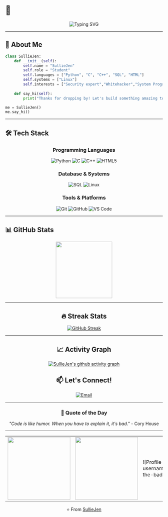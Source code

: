 # 🌸
<div align="center">
  
  ![Typing SVG](https://readme-typing-svg.herokuapp.com?font=Fira+Code&weight=600&size=25&pause=1000&color=00D9FF&center=true&vCenter=true&width=435&lines=🌸상시+환영🌸;System+Programming+Enthusiast;Security+expert;Linux+Power+User)
  
</div>

---

## 🚀 About Me

```python
class SullieJen:
    def __init__(self):
        self.name = "SullieJen"
        self.role = "Student"
        self.languages = ["Python", "C", "C++", "SQL", "HTML"]
        self.systems = ["Linux"]
        self.interests = ["Security expert","Whitehacker","System Programming", "Web Development", "Database Design"]
        
    def say_hi(self):
        print("Thanks for dropping by! Let's build something amazing together! 🚀")

me = SullieJen()
me.say_hi()
```

---

## 🛠️ Tech Stack

<div align="center">

### Programming Languages
![Python](https://img.shields.io/badge/Python-3776AB?style=for-the-badge&logo=python&logoColor=white)
![C](https://img.shields.io/badge/C-00599C?style=for-the-badge&logo=c&logoColor=white)
![C++](https://img.shields.io/badge/C++-00599C?style=for-the-badge&logo=c%2B%2B&logoColor=white)
![HTML5](https://img.shields.io/badge/HTML5-E34F26?style=for-the-badge&logo=html5&logoColor=white)

### Database & Systems
![SQL](https://img.shields.io/badge/SQL-336791?style=for-the-badge&logo=postgresql&logoColor=white)
![Linux](https://img.shields.io/badge/Linux-FCC624?style=for-the-badge&logo=linux&logoColor=black)

### Tools & Platforms
![Git](https://img.shields.io/badge/Git-F05032?style=for-the-badge&logo=git&logoColor=white)
![GitHub](https://img.shields.io/badge/GitHub-181717?style=for-the-badge&logo=github&logoColor=white)
![VS Code](https://img.shields.io/badge/VS_Code-007ACC?style=for-the-badge&logo=visual-studio-code&logoColor=white)

</div>

---

## 📊 GitHub Stats

<div align="center">
  
  <img height="180em" src="https://github-readme-stats.vercel.app/api?username=sulliejen&show_icons=true&theme=tokyonight&include_all_commits=true&count_private=true"/>
  
---

## 🔥 Streak Stats

<div align="center">
  
  [![GitHub Streak](https://streak-stats.demolab.com?user=sulliejen&theme=tokyonight&hide_border=true&border_radius=10)](https://git.io/streak-stats)

---

## 📈 Activity Graph

<div align="center">
  
  [![SullieJen's github activity graph](https://github-readme-activity-graph.vercel.app/graph?username=sulliejen&theme=tokyo-night)](https://github.com/ashutosh00710/github-readme-activity-graph)


## 📫 Let's Connect!

<div align="center">

[![Email](https://img.shields.io/badge/Email-D14836?style=for-the-badge&logo=gmail&logoColor=white)](mailto:legendliqp123@gmail.com)

</div>

---

<div align="center">
  
  ### 💭 Quote of the Day
  
  *"Code is like humor. When you have to explain it, it's bad."* - Cory House
  
  ---
  
<table>
  <tr>
    <td>
      <a href="https://giphy.com/gifs/mj4ruS6mHkdKEdmwc1">
        <img src="https://media4.giphy.com/media/mj4ruS6mHkdKEdmwc1/giphy.gif" width="200"/>
      </a>
    </td>
    <td>
      <a href="https://giphy.com/gifs/FUiiYLehSA2b8tiEVv">
        <img src="https://media2.giphy.com/media/FUiiYLehSA2b8tiEVv/giphy.gif" width="200"/>
      </a>
    </td>
    <td>
      ![Profile Views](https://komarev.com/ghpvc/?username=sulliejen&color=blueviolet&style=for-the-badge&label=PROFILE+VIEWS)
    </td>
  </tr>
</table>
   
  ⭐️ From [SullieJen](https://github.com/sulliejen)
  
</div>
